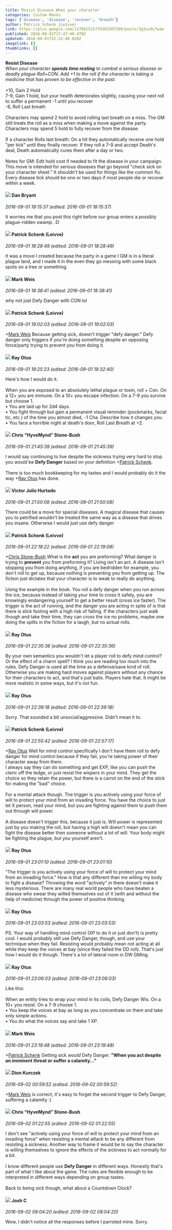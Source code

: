 ```yaml
---
title: Resist Disease When your character
categories: Custom Moves
tags: ['disease', 'disease', 'recover', 'breath']
author: Patrick Schenk (Leivve)
link: https://plus.google.com/117601525779363207299/posts/3g3us9Lfwae
published: 2016-09-01T17:47:48.470Z
updated: 2016-09-01T22:22:40.010Z
imagelink: []
thumblinks: []
---
```


<b>Resist Disease</b><br /><i>When your character </i><b><i>spends time resting</i></b><i> to combat a serious disease or deadly plague Roll+CON. Add +1 to the roll if the character is taking a medicine that has proven to be effective in the past.</i><br /><br />+10, Gain 2 Hold<br />7-9, Gain 1 hold, but your health deteriorates slightly, causing your next roll to suffer a permanent -1 until you recover<br />-6, Roll Last breath<br /><br />Characters may spend 2 hold to avoid rolling last breath on a miss. The GM still treats the roll as a miss when making a move against the party. Characters may spend 5 hold to fully recover from the disease.<br /><br />If a character Rolls last breath: On a hit they automatically receive one hold &quot;per tick&quot; until they finally recover. If they roll a 7-9 and accept Death&#39;s deal, Death automatically cures them after a day or two.<br /><br />Notes for GM: Edit hold cost if needed to fit the disease in your campaign. This move is intended for serious diseases that go beyond &quot;check sick on your character sheet.&quot; It shouldn&#39;t be used for things like the common flu. Every disease tick should be one or two days if most people die or recover within a week.
<div id='comment z13fxvnoflaei3zcj23mz1rpptj2tfjtt'>
  <h4><img src='{{site.baseurl}}//images/avatars/104561179674739270437_photo.jpg'> Dan Bryant</h4>
      <p><cite>2016-09-01 18:15:37 (edited: 2016-09-01 18:15:37)</cite></p>
        <p>It worries me that you post this right before our group enters a possibly plague-ridden swamp. :D</p>
</div>
        

<div id='comment z13fxvnoflaei3zcj23mz1rpptj2tfjtt'>
  <h4><img src='{{site.baseurl}}//images/avatars/117601525779363207299_photo.jpg'> Patrick Schenk (Leivve)</h4>
      <p><cite>2016-09-01 18:28:49 (edited: 2016-09-01 18:28:49)</cite></p>
        <p>It was a move I created because the party in a game I GM is in a literal plague land, and I made it in the even they go messing with some black spots on a tree or something.</p>
</div>
        

<div id='comment z13fxvnoflaei3zcj23mz1rpptj2tfjtt'>
  <h4><img src='{{site.baseurl}}//images/avatars/102532126904257134510_photo.jpg'> Mark Weis</h4>
      <p><cite>2016-09-01 18:38:41 (edited: 2016-09-01 18:38:41)</cite></p>
        <p>why not just Defy Danger with CON lol</p>
</div>
        

<div id='comment z13fxvnoflaei3zcj23mz1rpptj2tfjtt'>
  <h4><img src='{{site.baseurl}}//images/avatars/117601525779363207299_photo.jpg'> Patrick Schenk (Leivve)</h4>
      <p><cite>2016-09-01 19:02:03 (edited: 2016-09-01 19:02:03)</cite></p>
        <p><span class="proflinkWrapper"><span class="proflinkPrefix">+</span><a class="proflink" href="https://plus.google.com/102532126904257134510" oid="102532126904257134510">Mark Weis</a></span> Because getting sick, doesn&#39;t trigger &quot;defy danger.&quot; Defy danger only triggers if you&#39;re doing something despite an opposing force/party trying to prevent you from doing it.</p>
</div>
        

<div id='comment z13fxvnoflaei3zcj23mz1rpptj2tfjtt'>
  <h4><img src='{{site.baseurl}}//images/avatars/100495092599585582455_photo.jpg'> Ray Otus</h4>
      <p><cite>2016-09-01 19:25:23 (edited: 2016-09-01 19:32:40)</cite></p>
        <p>Here&#39;s how I would do it.<br /><br />When you are exposed to an absolutely lethal plague or toxin, roll + Con. On a 12+ you are immune. On a 10+ you escape infection. On a 7-9 you survive but choose 1. <br />• You are laid up for 2d4 days.<br />• You fight through but gain a permanent visual reminder (pockmarks, facial tic, etc.) of the time you almost died, -1 Cha. Describe how it changes you.<br />• You face a horrible night at death&#39;s door, Roll Last Breath at +2.</p>
</div>
        

<div id='comment z13fxvnoflaei3zcj23mz1rpptj2tfjtt'>
  <h4><img src='{{site.baseurl}}//images/avatars/108053817066303198241_photo.jpg'> Chris “HyveMynd” Stone-Bush</h4>
      <p><cite>2016-09-01 21:45:39 (edited: 2016-09-01 21:45:39)</cite></p>
        <p>I would say continuing to live despite the sickness trying very hard to stop you <i>would</i> be <b>Defy Danger</b> based on your definition <span class="proflinkWrapper"><span class="proflinkPrefix">+</span><a class="proflink" href="https://plus.google.com/117601525779363207299" oid="117601525779363207299">Patrick Schenk</a></span>​.<br /><br />There is too much bookkeeping for my tastes and I would probably do it the way <span class="proflinkWrapper"><span class="proflinkPrefix">+</span><a class="proflink" href="https://plus.google.com/100495092599585582455" oid="100495092599585582455">Ray Otus</a></span>​ has done.</p>
</div>
        

<div id='comment z13fxvnoflaei3zcj23mz1rpptj2tfjtt'>
  <h4><img src='{{site.baseurl}}//images/avatars/104881770392672110983_photo.jpg'> Victor Julio Hurtado</h4>
      <p><cite>2016-09-01 21:50:08 (edited: 2016-09-01 21:50:08)</cite></p>
        <p>There could be a move for special diseases.  A magical disease that causes you to petrified wouldn&#39;t be treated the same way as a disease that  drives you insane. Otherwise I would just use defy danger</p>
</div>
        

<div id='comment z13fxvnoflaei3zcj23mz1rpptj2tfjtt'>
  <h4><img src='{{site.baseurl}}//images/avatars/117601525779363207299_photo.jpg'> Patrick Schenk (Leivve)</h4>
      <p><cite>2016-09-01 22:18:22 (edited: 2016-09-01 22:19:08)</cite></p>
        <p><span class="proflinkWrapper"><span class="proflinkPrefix">+</span><a class="proflink" href="https://plus.google.com/108053817066303198241" oid="108053817066303198241">Chris Stone-Bush</a></span> What is the <b>act</b> you are preforming? What danger is trying to <b>prevent</b> you from preforming it? Living isn&#39;t an act. A disease isn&#39;t stopping you from doing anything, if you are bedridden for example, you don&#39;t roll to get up, because nothing is preventing you from getting up. The fiction just dictates that your character is to weak to really do anything.<br /><br />Using the example in the book. You roll a defy danger when you run across the ice, because instead of taking your time to cross it safely, you are knowingly endangering yourself to get a better result (cross ice faster). The trigger is the act of running, and the danger you are acting in spite of is that there is slick footing with a high risk of falling. If the characters just walk though and take their time, they can cross the ice no problems, maybe one doing the splits in the fiction for a laugh, but no actual rolls.</p>
</div>
        

<div id='comment z13fxvnoflaei3zcj23mz1rpptj2tfjtt'>
  <h4><img src='{{site.baseurl}}//images/avatars/100495092599585582455_photo.jpg'> Ray Otus</h4>
      <p><cite>2016-09-01 22:35:36 (edited: 2016-09-01 22:35:36)</cite></p>
        <p>By your own semantics you wouldn&#39;t let a player roll to defy mind control? Or the effect of a charm spell? I think you are reading too much into the rules. Defy Danger is used all the time as a defense/save kind of roll. Otherwise you are making hard moves against players without any chance for their characters to act, and that&#39;s just balls. Players hate that. It might be more realistic in some ways, but it&#39;s not fun.</p>
</div>
        

<div id='comment z13fxvnoflaei3zcj23mz1rpptj2tfjtt'>
  <h4><img src='{{site.baseurl}}//images/avatars/100495092599585582455_photo.jpg'> Ray Otus</h4>
      <p><cite>2016-09-01 22:39:18 (edited: 2016-09-01 22:39:18)</cite></p>
        <p>Sorry. That sounded a bit unsocial/aggressive. Didn&#39;t mean it to.</p>
</div>
        

<div id='comment z13fxvnoflaei3zcj23mz1rpptj2tfjtt'>
  <h4><img src='{{site.baseurl}}//images/avatars/117601525779363207299_photo.jpg'> Patrick Schenk (Leivve)</h4>
      <p><cite>2016-09-01 22:55:42 (edited: 2016-09-01 22:57:17)</cite></p>
        <p><span class="proflinkWrapper"><span class="proflinkPrefix">+</span><a class="proflink" href="https://plus.google.com/100495092599585582455" oid="100495092599585582455">Ray Otus</a></span> Well for mind control specifically I don&#39;t have them roll to defy danger for mind control because if they fail, you&#39;re taking power of their character away from them.<br />I always say they can do something and get EXP, like you can push the cleric off the ledge, or just resist the wispers in your mind. They get the choice so they retain the power, but there is a carrot on the end of the stick for making the &quot;bad&quot; choice.<br /><br />For a mental attack though. The trigger is you actively using your force of will to protect your mind from an invading force. You have the choice to just let X person, read your mind, but you are fighting against them to push them out through will power.<br /><br />A disease doesn&#39;t trigger this, because it just is. Will power is represented just by you making the roll, but having a high will doesn&#39;t mean you can fight the disease better then someone without a lot of will. Your body might be fighting the plague, but you yourself aren&#39;t.</p>
</div>
        

<div id='comment z13fxvnoflaei3zcj23mz1rpptj2tfjtt'>
  <h4><img src='{{site.baseurl}}//images/avatars/100495092599585582455_photo.jpg'> Ray Otus</h4>
      <p><cite>2016-09-01 23:01:10 (edited: 2016-09-01 23:01:10)</cite></p>
        <p>&quot;The trigger is you actively using your force of will to protect your mind from an invading force.&quot; How is that any different than me willing my body to fight a disease? Throwing the word &quot;actively&quot; in there doesn&#39;t make it less mysterious. There are many real world people who have beaten a disease who swear they willed themselves out of it (with and without the help of medicine) through the power of positive thinking.</p>
</div>
        

<div id='comment z13fxvnoflaei3zcj23mz1rpptj2tfjtt'>
  <h4><img src='{{site.baseurl}}//images/avatars/100495092599585582455_photo.jpg'> Ray Otus</h4>
      <p><cite>2016-09-01 23:03:53 (edited: 2016-09-01 23:03:53)</cite></p>
        <p>PS. Your way of handling mind control (XP to do it or just don&#39;t) is pretty cool. I would probably still use Defy Danger, though, and use your technique when they fail. Resisting would probably mean not acting at all while they keep the voices at bay (since they failed the DD roll). That&#39;s just how I would do it though. There&#39;s a lot of lateral room in DW GMing.</p>
</div>
        

<div id='comment z13fxvnoflaei3zcj23mz1rpptj2tfjtt'>
  <h4><img src='{{site.baseurl}}//images/avatars/100495092599585582455_photo.jpg'> Ray Otus</h4>
      <p><cite>2016-09-01 23:06:03 (edited: 2016-09-01 23:06:03)</cite></p>
        <p>Like this:<br /><br />When an entity tries to wrap your mind in its coils, Defy Danger Wis. On a 10+ you resist. On a 7-9 choose 1. <br />• You keep the voices at bay as long as you concentrate on them and take only simple actions.<br />• You do what the voices say and take 1 XP.</p>
</div>
        

<div id='comment z13fxvnoflaei3zcj23mz1rpptj2tfjtt'>
  <h4><img src='{{site.baseurl}}//images/avatars/102532126904257134510_photo.jpg'> Mark Weis</h4>
      <p><cite>2016-09-01 23:19:48 (edited: 2016-09-01 23:19:48)</cite></p>
        <p><span class="proflinkWrapper"><span class="proflinkPrefix">+</span><a class="proflink" href="https://plus.google.com/117601525779363207299" oid="117601525779363207299">Patrick Schenk</a></span> Getting sick <i>would</i> Defy Danger. <b>&quot;When you act despite an imminent threat or suffer a calamity...&quot;</b></p>
</div>
        

<div id='comment z13fxvnoflaei3zcj23mz1rpptj2tfjtt'>
  <h4><img src='{{site.baseurl}}//images/avatars/115799062889430174818_photo.jpg'> Dion Kurczek</h4>
      <p><cite>2016-09-02 00:59:52 (edited: 2016-09-02 00:59:52)</cite></p>
        <p><span class="proflinkWrapper"><span class="proflinkPrefix">+</span><a class="proflink" href="https://plus.google.com/102532126904257134510" oid="102532126904257134510">Mark Weis</a></span> is correct, it&#39;s easy to forget the second trigger to Defy Danger, suffering a calamity :)<br /></p>
</div>
        

<div id='comment z13fxvnoflaei3zcj23mz1rpptj2tfjtt'>
  <h4><img src='{{site.baseurl}}//images/avatars/108053817066303198241_photo.jpg'> Chris “HyveMynd” Stone-Bush</h4>
      <p><cite>2016-09-02 01:22:55 (edited: 2016-09-02 01:22:55)</cite></p>
        <p>I don&#39;t see &quot;actively using your force of will to protect your mind from an invading force&quot; when resisting a mental attack to be any different from resisting a sickness. Another way to frame it would be to say the character is willing themselves to ignore the effects of the sickness to act normally for a bit.<br /><br />I know different people use <b>Defy Danger</b> in different ways. Honestly that&#39;s part of what I like about the game. The rules are flexible enough to be interpreted in different ways depending on group tastes.<br /><br />Back to being sick though, what about a Countdown Clock?</p>
</div>
        

<div id='comment z13fxvnoflaei3zcj23mz1rpptj2tfjtt'>
  <h4><img src='{{site.baseurl}}//images/avatars/116622548736322802895_photo.jpg'> Josh C</h4>
      <p><cite>2016-09-02 08:04:20 (edited: 2016-09-02 08:04:20)</cite></p>
        <p>Wow, I didn&#39;t notice all the responses before I parroted mine. Sorry.<br /></p>
</div>
        
